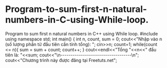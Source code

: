 # Program-to-sum-first-n-natural-numbers-in-C-using-While-loop.
Program to sum first n natural numbers in C++ using While loop.
#include <iostream>
using namespace std;
int main()
{
     int n, count, sum = 0;
    cout<<"Nhập vào n (số lượng phần tử đầu tiên cần tính tổng): ";
    cin>>n;
    count=1;
    while(count <= n){
        sum = sum + count;
        count++;
    }
    cout<<endl<<"Tổng "<<n<<" đầu tiên là: "<<sum;
    cout<<"\n-----------------------------------\n";
    cout<<"Chương trình này được đăng tại Freetuts.net";
